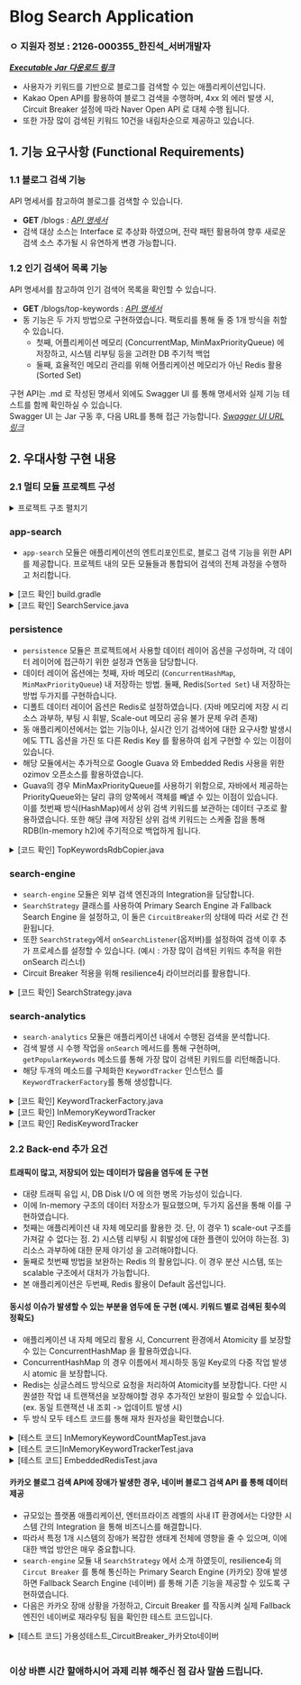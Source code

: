 # Blog Search Application
### ㅇ 지원자 정보 : 2126-000355_한진석_서버개발자
[***Executable Jar 다운로드 링크***](https://github.com/jshan88/20230705_2126-000355/blob/main/app-search-1.0-SNAPSHOT-boot.jar)

- 사용자가 키워드를 기반으로 블로그를 검색할 수 있는 애플리케이션입니다.
- Kakao Open API를 활용하여 블로그 검색을 수행하며, 4xx 외 에러 발생 시, Circuit Breaker 설정에 따라 Naver Open API 로 대체 수행 됩니다. 
- 또한 가장 많이 검색된 키워드 10건을 내림차순으로 제공하고 있습니다.

## 1. 기능 요구사항 (Functional Requirements)

### 1.1 블로그 검색 기능
API 명세서를 참고하여 블로그를 검색할 수 있습니다.

- **GET** /blogs : [*API 명세서*](./api-doc/API.md#get-blogs)
- 검색 대상 소스는 Interface 로 추상화 하였으며, 전략 패턴 활용하여 향후 새로운 검색 소스 추가될 시 유연하게 변경 가능합니다.

### 1.2 인기 검색어 목록 기능
API 명세서를 참고하여 인기 검색어 목록을 확인할 수 있습니다.

- **GET** /blogs/top-keywords : [*API 명세서*](./api-doc/API.md#get-blogstop-keywords)
- 동 기능은 두 가지 방법으로 구현하였습니다. 팩토리를 통해 둘 중 1개 방식을 취할 수 있습니다.
    - 첫째, 어플리케이션 메모리 (ConcurrentMap, MinMaxPriorityQueue) 에 저장하고, 시스템 리부팅 등을 고려한 DB 주기적 백업 
    - 둘째, 효율적인 메모리 관리를 위해 어플리케이션 메모리가 아닌 Redis 활용 (Sorted Set)

구현 API는 .md 로 작성된 명세서 외에도 Swagger UI 를 통해 명세서와 실제 기능 테스트를 함께 확인하실 수 있습니다.  
Swagger UI 는 Jar 구동 후, 다음 URL를 통해 접근 가능합니다. [*Swagger UI URL 링크*](http://localhost:8080/swagger-ui/index.html)

## 2. 우대사항 구현 내용

### 2.1 멀티 모듈 프로젝트 구성

<details>
<summary>프로젝트 구조 펼치기</summary>

```
├── app-search
│   └── src
│       ├── main
│       │   └── java
│       │       └── com.jshan
│       │           ├── SearchApplication.java
│       │           ├── controller
│       │           │   └── SearchController.java
│       │           ├── dto
│       │           │   └── TopKeywordsResponse.java
│       │           └── service
│       │               └── SearchService.java
│       └── resources
│           └── application.yml
├── persistence
│   └── src
│       ├── main
│       │   └── java
│       │       └── com.jshan.persistence
│       │           ├── KeywordCount.java
│       │           ├── database
│       │           │   ├── entity
│       │           │   │   └── TopKeyword.java
│       │           │   └── repository
│       │           │       └── TopKeywordRepository.java
│       │           ├── memory
│       │           │   ├── InMemoryKeywordCountMap.java
│       │           │   ├── InMemoryTopKeywordsQueue.java
│       │           │   └── TopKeywordsRdbCopier.java
│       │           └── redis
│       │               └── config
│       │                   ├── EmbeddedRedisInitializer.java
│       │                   └── RedisConfig.java
│       └── resources
│           └── application-persistence.yml
├── search-analytics
│   └── src
│       ├── main
│       │   └── java
│       │       └── com.jshan.keywordtracker
│       │           ├── KeywordTracker.java
│       │           ├── factory
│       │           │   └── KeywordTrackerFactory.java
│       │           └── trackers
│       │               ├── InMemoryKeywordTracker.java
│       │               └── RedisKeywordTracker.java
│       └── resources
│           └── application-analytics.yml
└── search-engine
    └── src
        ├── main
        │   └── java
        │       └── com.jshan
        │           ├── circuitbreaker
        │           │   └── CircuitConfig.java
        │           ├── config
        │           │   ├── KakaoClientProperties.java
        │           │   └── NaverClientProperties.java
        │           ├── dto
        │           │   ├── request
        │           │   │   └── SearchParam.java
        │           │   └── response
        │           │       ├── Document.java
        │           │       ├── SearchResult.java
        │           │       ├── kakao
        │           │       │   ├── KakaoDocument.java
        │           │       │   ├── KakaoMeta.java
        │           │       │   └── KakaoResponse.java
        │           │       └── naver
        │           │           ├── NaverDocument.java
        │           │           └── NaverResponse.java
        │           ├── engines
        │           │   ├── AbstractSearchEngine.java
        │           │   ├── KakaoSearchEngine.java
        │           │   └── NaverSearchEngine.java
        │           │   └── SearchEngine.java
        │           ├── exception
        │           │   ├── ApiExceptionHandler.java
        │           │   └── ApiResponseException.java
        │           └── strategy
        │               └── SearchStrategy.java
        └── resources
            └── application-engine.yml
```            
</details>

### app-search
- `app-search` 모듈은 애플리케이션의 엔트리포인트로, 블로그 검색 기능을 위한 API 를 제공합니다. 
프로젝트 내의 모든 모듈들과 통합되어 검색의 전체 과정을 수행하고 처리합니다.  

<details>
<summary>[코드 확인] build.gradle</summary>

```groovy
//module dependencies
implementation project(':search-engine')
implementation project(':search-analytics')
implementation project(':persistence')
```
</details>

<details>
<summary>[코드 확인] SearchService.java</summary>

```java
public SearchResult getBlogs(SearchParam param) {
    KeywordTracker keywordTracker = keywordTrackerFactory.createKeywordTracker(TrackerType.REDIS);
    // KeywordTracker keywordTracker = keywordTrackerFactory.createKeywordTracker(TrackerType.IN_MEMORY);

    SearchStrategy searchStrategy = new SearchStrategy(kakaoSearchEngine, naverSearchEngine);
    searchStrategy.setOnSearchListener(keywordTracker::onSearch);
    searchStrategy.setCircuitBreaker(circuitBreaker);
    return searchStrategy.searchBlogs(param);
}

public List<TopKeywordsResponse> getPopularKeywords() {
    KeywordTracker keywordTracker = keywordTrackerFactory.createKeywordTracker(TrackerType.REDIS);
    // KeywordTracker keywordTracker = keywordTrackerFactory.createKeywordTracker(TrackerType.IN_MEMORY);

    return keywordTracker.getPopularKeywords().stream()
                                        .map(result -> TopKeywordsResponse.builder()
                                        .keyword(result.getKeyword())
                                        .count(result.getCount())
                                        .build()).toList();
    }
```
</details>

### persistence

- `persistence` 모듈은 프로젝트에서 사용할 데이터 레이어 옵션을 구성하며, 각 데이터 레이어에 접근하기 위한 설정과 연동을 담당합니다.  
- 데이터 레이어 옵션에는 첫째, 자바 메모리 (`ConcurrentHashMap`, `MinMaxPriorityQueue`) 내 저장하는 방법.
둘째, Redis(`Sorted Set`) 내 저장하는 방법 두가지를 구현하습니다.  
- 디폴트 데이터 레이어 옵션은 Redis로 설정하였습니다. (자바 메모리에 저장 시 리소스 과부하, 부팅 시 휘발, Scale-out 메모리 공유 불가 문제 우려 존재)
- 동 애플리케이션에서는 없는 기능이나, 실시간 인기 검색어에 대한 요구사항 발생시에도 TTL 옵션을 가진 또 다른 Redis Key 를 활용하여 쉽게 구현할 수 있는 이점이 있습니다.  
- 해당 모듈에서는 추가적으로 Google Guava 와 Embedded Redis 사용을 위한 ozimov 오픈소스를 활용하였습니다.
- Guava의 경우 MinMaxPriorityQueue를 사용하기 위함으로, 자바에서 제공하는 PriorityQueue와는 달리 큐의 양쪽에서 객체를 빼낼 수 있는 이점이 있습니다.  
이를 첫번째 방식(HashMap)에서 상위 검색 키워드를 보관하는 데이터 구조로 활용하였습니다. 또한 해당 큐에 저장된 상위 검색 키워드는 스케줄 잡을 통해 RDB(In-memory h2)에 주기적으로 백업하게 됩니다. 

<details>
<summary>[코드 확인] TopKeywordsRdbCopier.java</summary>

```java
@Component
@RequiredArgsConstructor
public class TopKeywordsRdbCopier {

    private final Queue<KeywordCount> topKeywords;
    private final TopKeywordRepository topKeywordRepository;
    private boolean isCopyingToRdb = false;

    /**
     * 일정 간격으로 인메모리 데이터를 데이터베이스로 복사 수행 (60초마다 수행)
     */
    @Scheduled(fixedDelay = 60000)
    public void copyToRdb() {
        if (isCopyingToRdb) {
            return;
        }

        synchronized (topKeywords) {
            if(!topKeywords.isEmpty()) {
                isCopyingToRdb = true;

                List<TopKeyword> keywords = topKeywords.stream()
                    .map(topKeyword -> TopKeyword.builder()
                        .keyword(topKeyword.getKeyword())
                        .count(topKeyword.getCount())
                        .build()).toList();

                topKeywordRepository.deleteAllInBatch();
                topKeywordRepository.saveAll(keywords);
                isCopyingToRdb = false;
            }
        }
    }
}
```
</details>


### search-engine

- `search-engine` 모듈은 외부 검색 엔진과의 Integration을 담당합니다. 
- `SearchStrategy` 클래스를 사용하여 Primary Search Engine 과 Fallback Search Engine 을 설정하고, 이 둘은 `CircuitBreaker`의 상태에 따라 서로 간 전환됩니다.  
- 또한 `SearchStrategy`에서 `onSearchListener`(옵저버)를 설정하여 검색 이후 추가 프로세스를 설정할 수 있습니다. (예시 : 가장 많이 검색된 키워드 추적을 위한 onSearch 리스너)
- Circuit Breaker 적용을 위해 resilience4j 라이브러리를 활용합니다. 

<details>
<summary>[코드 확인] SearchStrategy.java</summary>

```java
/**
 * 기본 검색 엔진(primarySearchEngine)과 대체 검색 엔진(fallbackSearchEngine) 을 활용<br>
 * {@link CircuitBreaker} 에 따라 알맞은 검색 엔진을 사용하며, 검색 후 {@link OnSearchListener}를 호출
 */
@Slf4j
@RequiredArgsConstructor
public class SearchStrategy {

    private final SearchEngine primarySearchEngine;
    private final SearchEngine fallbackSearchEngine;
    private CircuitBreaker circuitBreaker;
    private OnSearchListener onSearchListener;

    /**
     * 검색 이벤트 발생에 따른 후속 처리 Listener 세팅.
     * 검색 성공 후, Hit Count 업데이트를 위함
     *
     * @param listener 설정할 {@link OnSearchListener}
     */
    public void setOnSearchListener(OnSearchListener listener) {
        this.onSearchListener = listener;
    }

    /**
     * Circuit Breaker 세팅
     *
     * @param circuitBreaker {@link CircuitBreaker}
     */
    public void setCircuitBreaker(CircuitBreaker circuitBreaker) {
        this.circuitBreaker = circuitBreaker;
    }

    /**
     * 주어진 검색 파라미터를 사용하여 블로그를 검색 <br>
     * 기본 검색 엔진(primarySearchEngine) 을 사용하며, Circuit Breaker 작동 시, 대체 검색 엔진(fallbackSearchEngine) 으로 전환됨.
     *
     * @param param 검색 쿼리 파라미터 {@link SearchParam}
     * @return 검색 결과 {@link SearchResult}
     * @throws RuntimeException 검색 도중 오류 발생
     */
    public SearchResult searchBlogs(SearchParam param) {
        SearchResult result;
        try {
            result = circuitBreaker.executeCallable(() -> primarySearchEngine.search(param));
        } catch (CallNotPermittedException e) {
            log.info("Primary Search Engine is not callable : {}. Switched to the Fallback Search Engine.", e.getMessage());
            result = fallbackSearchEngine.search(param);
        } catch (Exception e) {
            log.warn("The number of failed calls : {}", circuitBreaker.getMetrics().getNumberOfFailedCalls());
            throw new RuntimeException(e);
        }

        if (result != null && onSearchListener != null) {
            onSearchListener.onSearch(param.getQuery());
        }

        return result;
    }

    /**
     * 검색 이벤트 발생 시, 후속 처리 리스너 인터페이스 <br>
     * 검색 수행 후 알림을 받으려면 해당 인터페이스를 구현.
     */
    public interface OnSearchListener {

        /**
         * 검색 수행 시 호출
         *
         * @param query 검색 쿼리
         */
        void onSearch(String query);
    }
}
```
</details>

### search-analytics

- `search-analytics` 모듈은 애플리케이션 내에서 수행된 검색을 분석합니다.
- 검색 발생 시 수행 작업을 `onSearch` 메서드를 통해 구현하며, `getPopularKeywords` 메소드를 통해 가장 많이 검색된 키워드를 리턴해줍니다.
- 해당 두개의 메소드를 구체화한 `KeywordTracker` 인스턴스 를 `KeywordTrackerFactory`를 통해 생성합니다.

<details>
<summary>[코드 확인] KeywordTrackerFactory.java</summary>

```java
/**
 * 지정된 {@link TrackerType} 에 기반하여 KeywordTracker 인스턴스를 생성
 */
@Component
public class KeywordTrackerFactory {

    public enum TrackerType {
        IN_MEMORY,
        REDIS
    }

    private final Map<TrackerType, KeywordTracker> trackerMap;

    /**
     * {@link KeywordTracker} 를 구현한 인스턴스를 주입 받아 KeywordTrackerFactory를 생성
     *
     * @param inMemoryTracker - {@link InMemoryKeywordTracker}
     * @param redisTracker - {@link RedisKeywordTracker}
     */
    public KeywordTrackerFactory(InMemoryKeywordTracker inMemoryTracker, RedisKeywordTracker redisTracker) {
        trackerMap = Map.of(
            TrackerType.IN_MEMORY, inMemoryTracker,
            TrackerType.REDIS, redisTracker
        );
    }

    public KeywordTracker createKeywordTracker(TrackerType trackerType) {
        return trackerMap.getOrDefault(trackerType, getDefaultTracker());
    }

    private KeywordTracker getDefaultTracker() {
        return trackerMap.get(TrackerType.REDIS);
    }
}
```
</details>

<details>
<summary>[코드 확인] InMemoryKeywordTracker</summary>

```java
/**
 * 검색 이벤트에 기반하여 키워드의 해당 키워드의 Popularity 를 추적하는 클래스 <br>
 * 키워드 검색 횟수를 업데이트하고 인기 있는 키워드 목록을 검색하는 메서드를 제공 <br>
 * 이 때 사용하는 데이터 레이어는 In-memory 이다.
 */
@Component
@RequiredArgsConstructor
public class InMemoryKeywordTracker implements KeywordTracker {

    private final Map<String, Integer> keywordCounts;
    private final Queue<KeywordCount> topKeywords;
    private final TopKeywordRepository topKeywordRepository;

    @Override
    public void onSearch(String keyword) {
        keywordCounts.merge(keyword, 1, Integer::sum);
        updateTopKeywords(keyword, keywordCounts.get(keyword));
    }

    private void updateTopKeywords(String keyword, int count) {
        topKeywords.removeIf(kc -> kc.getKeyword().equals(keyword));
        KeywordCount keywordCount = new KeywordCount(keyword, count);
        topKeywords.add(keywordCount);
    }

    /**
     * 인기 있는 키워드 목록을 검색. 키워드는 검색 횟수를 기준으로 내림차순 정렬 <br>
     * 시스템 재부팅 등의 사유로 topKeywords 가 비어있을 시, DB 로부터 다시 가져옴.
     *
     * @return Top 10 KeywordCount 객체 리스트
     */
    @Override
    public List<KeywordCount> getPopularKeywords() {
        if(topKeywords.isEmpty()) {
            List<TopKeyword> databaseTopKeywords = topKeywordRepository.findAll();
            List<KeywordCount> keywordCountList = databaseTopKeywords.stream()
                .map(topKeyword -> KeywordCount.builder()
                    .keyword(topKeyword.getKeyword())
                    .count(topKeyword.getCount())
                    .build()).toList();
            topKeywords.addAll(keywordCountList);
        }
        List<KeywordCount> popularKeywords = new ArrayList<>(topKeywords);
        popularKeywords.sort(Comparator.reverseOrder());

        return popularKeywords;
    }
}
```
</details>

<details><summary>[코드 확인] RedisKeywordTracker</summary>

```java
/**
 * 검색 이벤트에 기반하여 키워드의 해당 키워드의 Popularity 를 추적하는 클래스 <br>
 * 키워드 검색 횟수를 업데이트하고 인기 있는 키워드 목록을 검색하는 메서드를 제공 <br>
 * 이 때 사용하는 데이터 레이어는 Redis  이다.
 */
@Component
@RequiredArgsConstructor
public class RedisKeywordTracker implements KeywordTracker {

    private static final String TOP_KEYWORDS = "top-keywords";
    private final RedisTemplate<String, String> redisTemplate;

    @Override
    public void onSearch(String keyword) {
        redisTemplate.opsForZSet().incrementScore(TOP_KEYWORDS, keyword, 1d);
    }

    @Override
    public List<KeywordCount> getPopularKeywords() {
        Set<TypedTuple<String>> tuples = redisTemplate.opsForZSet().reverseRangeWithScores(TOP_KEYWORDS, 0L, 9L);
        if (tuples == null) {
            throw new IllegalStateException();
        }
        return tuples.stream()
                        .map(tuple -> KeywordCount.builder()
                                                .keyword(tuple.getValue())
                                                .count(tuple.getScore().intValue())
                                                .build())
                        .toList();
    }
}
```
</details>

### 2.2 Back-end 추가 요건

#### 트래픽이 많고, 저장되어 있는 데이터가 많음을 염두에 둔 구현
- 대량 트래픽 유입 시, DB Disk I/O 에 의한 병목 가능성이 있습니다. 
- 이에 In-memory 구조의 데이터 저장소가 필요했으며, 두가지 옵션을 통해 이를 구현하였습니다.
- 첫째는 애플리케이션 내 자체 메모리를 활용한 것. 단, 이 경우 1) scale-out 구조를 가져갈 수 없다는 점. 2) 시스템 리부팅 시 휘발성에 대한 플랜이 있어야 하는점. 3) 리소스 과부하에 대한 문제 야기성 을 고려해야합니다.
- 둘째로 첫번째 방법을 보완하는 Redis 의 활용입니다. 이 경우 분산 시스템, 또는 scalable 구조에서 대처가 가능합니다. 
- 본 애플리케이션은 두번째, Redis 활용이 Default 옵션입니다.

#### 동시성 이슈가 발생할 수 있는 부분을 염두에 둔 구현 (예시. 키워드 별로 검색된 횟수의 정확도)
- 애플리케이션 내 자체 메모리 활용 시, Concurrent 환경에서 Atomicity 를 보장할 수 있는 ConcurrentHashMap 을 활용하였습니다. 
- ConcurrentHashMap 의 경우 이름에서 제시하듯 동일 Key로의 다중 작업 발생 시 atomic 을 보장합니다. 
- Redis는 싱글스레드 방식으로 요청을 처리하여 Atomicity를 보장합니다. 다만 시퀀셜한 작업 내 트랜잭션을 보장해야할 경우 추가적인 보완이 필요할 수 있습니다. (ex. 동일 트랜잭션 내 조회 -> 업데이트 발생 시)
- 두 방식 모두 테스트 코드를 통해 재차 원자성을 확인했습니다.

<details>
<summary>[테스트 코드] InMemoryKeywordCountMapTest.java</summary>

```java
class InMemoryKeywordCountMapTest {

  @Test
  @DisplayName("Concurrency_Atomicity보장_ConcurrentHashMap")
  void givenConcurrentHashMap_whenConcurrentMerge_thenStillAtomicityGuaranteed() throws InterruptedException {

    // GIVEN
    Map<String, Integer> keywordCounts = new ConcurrentHashMap<>();
    String keyword = "keyword";

    int threadCounts = 50;
    int executePerThread = 50;
    ExecutorService executorService = Executors.newFixedThreadPool(threadCounts);
    CountDownLatch countDownLatch = new CountDownLatch(threadCounts * executePerThread);

    // threadCounts 만큼의 쓰레드가 각각 executePerThread 만큼 merge 수행
    for(int i = 0; i < threadCounts; i++) {
      executorService.execute(() -> {
        for(int j = 0; j < executePerThread; j++) {
          keywordCounts.merge(keyword, 1, Integer::sum);
          countDownLatch.countDown();
        }
      });
    }

    countDownLatch.await();

    // THEN
    assertEquals(0, countDownLatch.getCount());
    assertEquals(threadCounts * executePerThread, keywordCounts.get(keyword));
  }
}
```
</details>

<details>
<summary>[테스트 코드]InMemoryKeywordTrackerTest.java</summary>

```java
class InMemoryKeywordTrackerTest {

  @Mock
  private TopKeywordRepository topKeywordRepository;

  @Test
  @DisplayName("Concurrency_Atomicity보장_InMemoryKeywordTracer.onSearch()")
  void givenInMemoryPersistence_whenConcurrentSearchInvoked_thenStillConcurrencySafe() throws InterruptedException {
    // GIVEN
    Map<String, Integer> keywordCounts = new ConcurrentHashMap<>();
    Queue<KeywordCount> topKeywords = Queues.synchronizedQueue(MinMaxPriorityQueue
                                                                       .orderedBy(Comparator.comparing(KeywordCount::getCount).reversed())
                                                                       .maximumSize(10)
                                                                       .create());

    InMemoryKeywordTracker keywordTracker = new InMemoryKeywordTracker(keywordCounts, topKeywords, topKeywordRepository);

    // 쓰레드 및 쓰레드 별 작업 반복 횟수 세팅
    int threadCount = 10;
    int executePerThread = 1000;
    int searchCount = 100;

    // searchCount 횟수만큼 조회 시, 1자리 랜덤한 키 생성. randomKeyWords.size() = onSearch 작업 예정 횟수
    List<String> randomKeywords = new ArrayList<>();
    for(int i = 0; i < searchCount; i++) {
      randomKeywords.add(RandomString.make(1));
    }

    // threadCount 개의 쓰레드가 executePerThread 횟수 만큼 작업 수행
    ExecutorService executorService = Executors.newFixedThreadPool(threadCount);
    CountDownLatch countDownLatch = new CountDownLatch(threadCount * executePerThread);

    for(int i = 0; i < threadCount * executePerThread; i++) {
      executorService.execute(() -> {
        randomKeywords.forEach(keywordTracker::onSearch);
        countDownLatch.countDown();
      });
    }

    countDownLatch.await();

    // Map 에 저장된 키워드들의 검색 카운트 총 합
    int totalCounts = keywordCounts.values().stream().mapToInt(i -> i).sum();
    // Map 에 저장된 키워드 중 가장 큰 검색 카운트
    int maximumValueInMap = keywordCounts.values().stream().max(Comparator.comparingInt(Integer::intValue)).get();

    // THEN
    // ConcurrentHashMap (keywordCounts) 의 원자성 체크
    assertEquals(threadCount * executePerThread * searchCount, totalCounts);

    // Synchronous MinMaxPriorityQueue (topKeywords) 체크
    assertEquals(maximumValueInMap, topKeywords.peek().getCount());
  }
}
```
</details>

<details>
<summary>[테스트 코드] EmbeddedRedisTest.java</summary>

```java
@ExtendWith(SpringExtension.class)
@ContextConfiguration(classes = TestRedisServerInitializer.class)
class EmbeddedRedisTest {

    private RedisTemplate<String, Object> redisTemplate;

    @BeforeEach
    void setUp() {
        RedisStandaloneConfiguration redisStandaloneConfiguration = new RedisStandaloneConfiguration();
        redisStandaloneConfiguration.setHostName("localhost");
        redisStandaloneConfiguration.setPort(6379);
        LettuceConnectionFactory connectionFactory = new LettuceConnectionFactory(redisStandaloneConfiguration);
        connectionFactory.afterPropertiesSet();

        redisTemplate = new RedisTemplate<>();
        redisTemplate.setConnectionFactory(connectionFactory);
        redisTemplate.setKeySerializer(new StringRedisSerializer());
        redisTemplate.setValueSerializer(new StringRedisSerializer());
        redisTemplate.afterPropertiesSet();
    }

    // ...

    @Test
    @DisplayName("Concurrency_Atomicity보장_ZSet_ZINCRBY")
    void givenRedisZSet_whenConcurrentIncrementScores_thenStillAtomicityGuaranteed() throws InterruptedException {

        //GIVEN
        int threadCounts = 10;
        ExecutorService executorService = Executors.newFixedThreadPool(threadCounts);
        CountDownLatch countDownLatch = new CountDownLatch(threadCounts);

        String redisKey = "top-keywords";
        String keyword1 = "test1";
        String keyword2 = "test2";

        //WHEN
        for(int i = 0; i < threadCounts; i++) {
            executorService.execute(() -> {
                redisTemplate.opsForZSet().incrementScore(redisKey, keyword1, 2d);
                redisTemplate.opsForZSet().incrementScore(redisKey, keyword2, 1d);
                countDownLatch.countDown();
            });
        }

        countDownLatch.await();

        Set<TypedTuple<Object>> typedTuples = redisTemplate.opsForZSet().reverseRangeWithScores(redisKey, 0L, 1L);
        List<Double> doubles = typedTuples.stream().map(tuple -> tuple.getScore()).toList();


        //THEN
        int keyword1Count = doubles.get(0).intValue();
        int keyword2Count = doubles.get(1).intValue();

        assertEquals(threadCounts * 2, keyword1Count);
        assertEquals(threadCounts * 1, keyword2Count);
    }
}
```
</details>

#### 카카오 블로그 검색 API에 장애가 발생한 경우, 네이버 블로그 검색 API 를 통해 데이터 제공
- 규모있는 플랫폼 애플리케이션, 엔터프라이즈 레벨의 사내 IT 환경에서는 다양한 시스템 간의 Integration 을 통해 비즈니스를 해결합니다. 
- 따라서 특정 1개 시스템의 장애가 복잡한 생태계 전체에 영향을 줄 수 있으며, 이에 대한 백업 방안은 매우 중요합니다. 
- `search-engine` 모듈 내 `SearchStrategy` 에서 소개 하였듯이, resilience4j 의 `Circut Breaker` 를 통해 통신하는 Primary Search Engine (카카오) 장애 발생하면
Fallback Search Engine (네이버) 를 통해 기존 기능을 제공할 수 있도록 구현하였습니다. 
- 다음은 카카오 장애 상황을 가정하고, Circuit Breaker 를 작동시켜 실제 Fallback 엔진인 네이버로 재라우팅 됨을 확인한 테스트 코드입니다. 

<details>
<summary>[테스트 코드] 가용성테스트_CircuitBreaker_카카오to네이버</summary>

```java
@ExtendWith(MockitoExtension.class)
class SearchStrategyTest {

    @Mock
    private SearchEngine primarySearchEngine;
    @Mock
    private SearchEngine fallbackSearchEngine;

    private CircuitBreaker circuitBreaker;

    @InjectMocks
    private SearchStrategy searchStrategy;

    @BeforeEach
    void setup() {
        CircuitBreakerRegistry circuitBreakerRegistry = CircuitBreakerRegistry.of(
                                                            CircuitBreakerConfig.custom()
                                                                .slidingWindowType(SlidingWindowType.COUNT_BASED)
                                                                .slidingWindowSize(10)
                                                                .failureRateThreshold(30)
                                                                .recordExceptions(WebClientException.class, TimeoutException.class)
                                                                .build());

        circuitBreaker = circuitBreakerRegistry.circuitBreaker("blogCircuit");
        searchStrategy = new SearchStrategy(primarySearchEngine, fallbackSearchEngine);
        searchStrategy.setCircuitBreaker(circuitBreaker);
    }

    @Test
    @DisplayName("가용성테스트_CircuitBreaker_카카오to네이버")
    void givenCircuitBreakerOpen_whenFallbackSearchEngineUsed_thenVerifyFallbackSearchInvoked() {

        // GIVEN+WHEN
        WebClientResponseException intentional = new WebClientResponseException("*** Intentional ****",
            HttpStatusCode.valueOf(500).value(),
            HttpStatus.INTERNAL_SERVER_ERROR.toString(), null, null, null);
        when(primarySearchEngine.search(any())).thenThrow(intentional);
        when(fallbackSearchEngine.search(any())).thenReturn(SearchResult.builder().build());

        // 10 회 이상 Intentional Exception 발생 (WebClientResponseException)
        for (int i = 1; i <= 11; i++) {
            try {
                searchStrategy.searchBlogs(any());
            } catch (Exception e) {
            }
        }

        // THEN
        // Circuit Breaker OPEN 여부 확인
        assertEquals(CircuitBreaker.State.OPEN, circuitBreaker.getState());
        // Fallback Search Engine 호출 여부 확인
        verify(fallbackSearchEngine, atLeastOnce()).search(any());
    }
}
```
</details>

</br>

 ### 이상 바쁜 시간 할애하시어 과제 리뷰 해주신 점 감사 말씀 드립니다.
